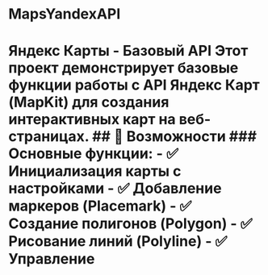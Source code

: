 # MapsYandexAPI
# Яндекс Карты - Базовый API  Этот проект демонстрирует базовые функции работы с API Яндекс Карт (MapKit) для создания интерактивных карт на веб-страницах.  ## 🚀 Возможности  ### Основные функции: - ✅ Инициализация карты с настройками - ✅ Добавление маркеров (Placemark) - ✅ Создание полигонов (Polygon) - ✅ Рисование линий (Polyline) - ✅ Управление
